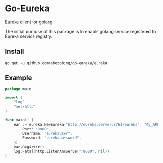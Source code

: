 # Go-Eureka

[Eureka](https://github.com/Netflix/eureka) client for golang.

The initial purpose of this package is to enable golang service registered to Eureka service registry.

## Install

`go get -u github.com/abetobing/go-eureka/eureka`


## Example

```go
package main

import (
	"log"
	"net/http"
)

func main() {
    eur := eureka.NewEureka("http://eureka.server:8761/eureka", "My_APP_Name", &eureka.InitOptions{
		Port: "8080",
		Username: "eurekauser",
		Password: "eurekapassword",
	})
	eur.Register()
	log.Fatal(http.ListenAndServe(":8080", nil))
}

```
